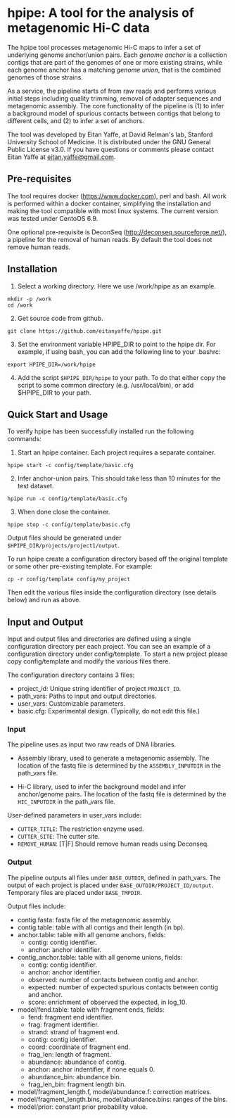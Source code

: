 # hpipe: A tool for the analysis of metagenomic Hi-C data

The hpipe tool processes metagenomic Hi-C maps to infer a set of underlying
genome anchor/union pairs. Each *genome anchor* is a collection contigs that
are part of the genomes of one or more existing strains, while each genome
anchor has a matching *genome union*, that is the combined genomes of
those strains.

As a service, the pipeline starts of from raw reads and performs various
initial steps including quality trimming, removal of adapter sequences
and metagenomic assembly. The core functionality of the pipeline is
(1) to infer a background model of spurious contacts between contigs that
belong to different cells, and (2) to infer a set of anchors.

The tool was developed by Eitan Yaffe, at David Relman's lab, Stanford
University School of Medicine. It is distributed under the GNU General
Public License v3.0. If you have questions or comments please contact Eitan
Yaffe at eitan.yaffe@gmail.com.

## Pre-requisites

The tool requires docker (https://www.docker.com), perl and bash. All work is
performed within a docker container, simplifying the installation and making the
tool compatible with most linux systems. The current version was tested
under CentoOS 6.9.

One optional pre-requisite is DeconSeq (http://deconseq.sourceforge.net/),
a pipeline for the removal of human reads. By default the tool does not remove
human reads.

## Installation

1. Select a working directory. Here we use /work/hpipe as an example.
```
mkdir -p /work
cd /work
```

2. Get source code from github.
```
git clone https://github.com/eitanyaffe/hpipe.git
```

3. Set the environment variable HPIPE_DIR to point to the hpipe dir.
For example, if using bash, you can add the following line to your .bashrc:
```
export HPIPE_DIR=/work/hpipe
```

4. Add the script `$HPIPE_DIR/hpipe` to your path. To do that either copy the
script to some common directory (e.g. /usr/local/bin), or add $HPIPE_DIR to your
path.

## Quick Start and Usage

To verify hpipe has been successfully installed run the following commands:

1. Start an hpipe container. Each project requires a separate container.
```
hpipe start -c config/template/basic.cfg
```

2. Infer anchor-union pairs. This should take less than 10 minutes for the test dataset.
```
hpipe run -c config/template/basic.cfg
```

3. When done close the container.
```
hpipe stop -c config/template/basic.cfg
```

Output files should be generated under `$HPIPE_DIR/projects/project1/output`.

To run hpipe create a configuration directory based off the original template or
some other pre-existing template. For example:
```
cp -r config/template config/my_project
```

Then edit the various files inside the configuration directory (see details below)
and run as above.

## Input and Output

Input and output files and directories are defined using a single configuration
directory per each project.  You can see an example of a configuration directory
under config/template. To start a new project please copy config/template
and modify the various files there.

The configuration directory contains 3 files:
* project_id: Unique string identifier of project `PROJECT_ID`.
* path_vars: Paths to input and output directories.
* user_vars: Customizable parameters.
* basic.cfg: Experimental design. (Typically, do not edit this file.)

### Input

The pipeline uses as input two raw reads of DNA libraries.

* Assembly library, used to generate a metagenomic assembly. The location of the
fastq file is determined by the `ASSEMBLY_INPUTDIR` in the path_vars file.

* Hi-C library, used to infer the background model and infer anchor/genome
pairs. The location of the fastq file is determined by the `HIC_INPUTDIR` in
the path_vars file.

User-defined parameters in user_vars include:
* `CUTTER_TITLE`: The restriction enzyme used.
* `CUTTER_SITE`: The cutter site.
* `REMOVE_HUMAN`: [T|F] Should remove human reads using Deconseq.

### Output

The pipeline outputs all files under `BASE_OUTDIR`, defined in path_vars.
The output of each project is placed under `BASE_OUTDIR/PROJECT_ID/output`.
Temporary files are placed under `BASE_TMPDIR`.

Output files include:

* contig.fasta: fasta file of the metagenomic assembly.
* contig.table: table with all contigs and their length (in bp).
* anchor.table: table with all genome anchors, fields:
  * contig: contig identifier.
  * anchor: anchor identifier.
* contig_anchor.table: table with all genome unions, fields:
  * contig: contig identifier.
  * anchor: anchor identifier.
  * observed: number of contacts between contig and anchor.
  * expected: number of expected spurious contacts between contig and anchor.
  * score: enrichment of observed the expected, in log_10.
* model/fend.table: table with fragment ends, fields:
  * fend: fragment end identifier.
  * frag: fragment identifier.
  * strand: strand of fragment end.
  * contig: contig identifier.
  * coord: coordinate of fragment end.
  * frag_len: length of fragment.
  * abundance: abundance of contig.
  * anchor: anchor indentifier, if none equals 0.
  * abundance_bin: abundance bin.
  * frag_len_bin: fragment length bin.
* model/fragment_length.f, model/abundance.f: correction matrices.
* model/fragment_length.bins, model/abundance.bins: ranges of the bins.
* model/prior: constant prior probability value.
